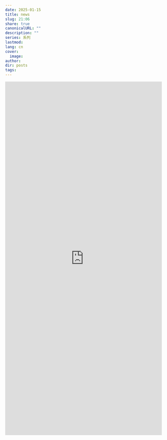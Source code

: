 ```yaml
---
date: 2025-01-15
title: news
slug: 21:06
share: true
canonicalURL: ""
description: ""
series: 系列
lastmod: 
lang: cn
cover:
  image: 
author: 
dir: posts
tags: 
---
```


<div style="position: relative; min-height: 850; padding-bottom: 56.25%; height: 0; overflow: hidden; max-width: 100%;">
  <iframe 
    style="position: absolute; top: 0; left: 0; width: 100%; height: 100%;" src="https://news.curiosity.eu.org"frameborder="0"
    allowfullscreen>
  </iframe>
</div>

